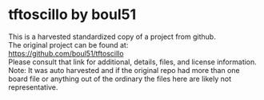
# tftoscillo by boul51  
This is a harvested standardized copy of a project from github.  
The original project can be found at:  
https://github.com/boul51/tftoscillo  
Please consult that link for additional, details, files, and license information.  
Note: It was auto harvested and if the original repo had more than one board file or anything out of the ordinary the files here are likely not representative.  
    